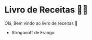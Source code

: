 # Livro de Receitas :man_cook:

Olá, Bem vindo ao livro de receitas :wave:

* Strogonoff de Frango

  
